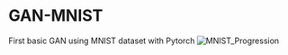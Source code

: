 # GAN-MNIST
First basic GAN using MNIST dataset with Pytorch
![MNIST_Progression](https://github.com/amirmahdihajieniasari/GAN-MNIST/assets/134807721/8cda62da-e327-463c-8b46-9f9740aaa61d)
